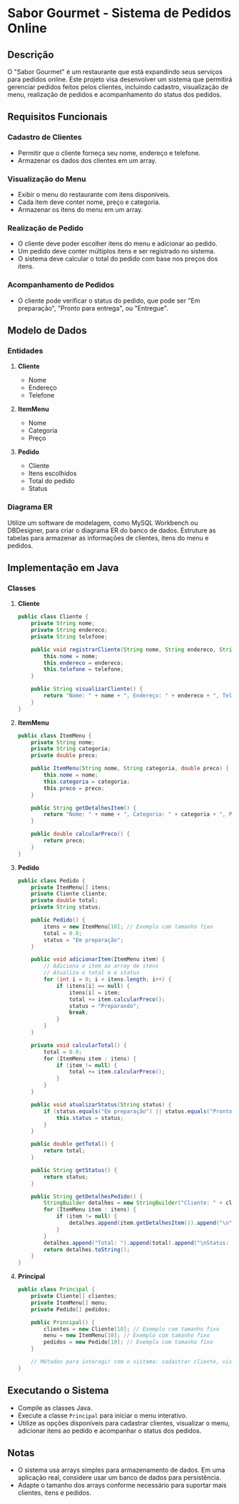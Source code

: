 # Sabor Gourmet - Sistema de Pedidos Online

## Descrição

O "Sabor Gourmet" é um restaurante que está expandindo seus serviços para pedidos online. Este projeto visa desenvolver um sistema que permitirá gerenciar pedidos feitos pelos clientes, incluindo cadastro, visualização de menu, realização de pedidos e acompanhamento do status dos pedidos.

## Requisitos Funcionais

### Cadastro de Clientes

- Permitir que o cliente forneça seu nome, endereço e telefone.
- Armazenar os dados dos clientes em um array.

### Visualização do Menu

- Exibir o menu do restaurante com itens disponíveis.
- Cada item deve conter nome, preço e categoria.
- Armazenar os itens do menu em um array.

### Realização de Pedido

- O cliente deve poder escolher itens do menu e adicionar ao pedido.
- Um pedido deve conter múltiplos itens e ser registrado no sistema.
- O sistema deve calcular o total do pedido com base nos preços dos itens.

### Acompanhamento de Pedidos

- O cliente pode verificar o status do pedido, que pode ser "Em preparação", "Pronto para entrega", ou "Entregue".

## Modelo de Dados

### Entidades

1. **Cliente**
   - Nome
   - Endereço
   - Telefone

2. **ItemMenu**
   - Nome
   - Categoria
   - Preço

3. **Pedido**
   - Cliente
   - Itens escolhidos
   - Total do pedido
   - Status

### Diagrama ER

Utilize um software de modelagem, como MySQL Workbench ou DBDesigner, para criar o diagrama ER do banco de dados. Estruture as tabelas para armazenar as informações de clientes, itens do menu e pedidos.

## Implementação em Java

### Classes

1. **Cliente**

   ```java
   public class Cliente {
       private String nome;
       private String endereco;
       private String telefone;

       public void registrarCliente(String nome, String endereco, String telefone) {
           this.nome = nome;
           this.endereco = endereco;
           this.telefone = telefone;
       }

       public String visualizarCliente() {
           return "Nome: " + nome + ", Endereço: " + endereco + ", Telefone: " + telefone;
       }
   }
   ```

2. **ItemMenu**

   ```java
   public class ItemMenu {
       private String nome;
       private String categoria;
       private double preco;

       public ItemMenu(String nome, String categoria, double preco) {
           this.nome = nome;
           this.categoria = categoria;
           this.preco = preco;
       }

       public String getDetalhesItem() {
           return "Nome: " + nome + ", Categoria: " + categoria + ", Preço: " + preco;
       }

       public double calcularPreco() {
           return preco;
       }
   }
   ```

3. **Pedido**

   ```java
   public class Pedido {
       private ItemMenu[] itens;
       private Cliente cliente;
       private double total;
       private String status;

       public Pedido() {
           itens = new ItemMenu[10]; // Exemplo com tamanho fixo
           total = 0.0;
           status = "Em preparação";
       }

       public void adicionarItem(ItemMenu item) {
           // Adiciona o item ao array de itens
           // Atualiza o total e o status
           for (int i = 0; i < itens.length; i++) {
               if (itens[i] == null) {
                   itens[i] = item;
                   total += item.calcularPreco();
                   status = "Preparando";
                   break;
               }
           }
       }

       private void calcularTotal() {
           total = 0.0;
           for (ItemMenu item : itens) {
               if (item != null) {
                   total += item.calcularPreco();
               }
           }
       }

       public void atualizarStatus(String status) {
           if (status.equals("Em preparação") || status.equals("Pronto para entrega") || status.equals("Entregue")) {
               this.status = status;
           }
       }

       public double getTotal() {
           return total;
       }

       public String getStatus() {
           return status;
       }

       public String getDetalhesPedido() {
           StringBuilder detalhes = new StringBuilder("Cliente: " + cliente.visualizarCliente() + "\nItens:\n");
           for (ItemMenu item : itens) {
               if (item != null) {
                   detalhes.append(item.getDetalhesItem()).append("\n");
               }
           }
           detalhes.append("Total: ").append(total).append("\nStatus: ").append(status);
           return detalhes.toString();
       }
   }
   ```

4. **Principal**

   ```java
   public class Principal {
       private Cliente[] clientes;
       private ItemMenu[] menu;
       private Pedido[] pedidos;

       public Principal() {
           clientes = new Cliente[10]; // Exemplo com tamanho fixo
           menu = new ItemMenu[10]; // Exemplo com tamanho fixo
           pedidos = new Pedido[10]; // Exemplo com tamanho fixo
       }

       // Métodos para interagir com o sistema: cadastrar cliente, visualizar menu, adicionar itens ao pedido, etc.
   }
   ```

## Executando o Sistema

- Compile as classes Java.
- Execute a classe `Principal` para iniciar o menu interativo.
- Utilize as opções disponíveis para cadastrar clientes, visualizar o menu, adicionar itens ao pedido e acompanhar o status dos pedidos.

## Notas

- O sistema usa arrays simples para armazenamento de dados. Em uma aplicação real, considere usar um banco de dados para persistência.
- Adapte o tamanho dos arrays conforme necessário para suportar mais clientes, itens e pedidos.
